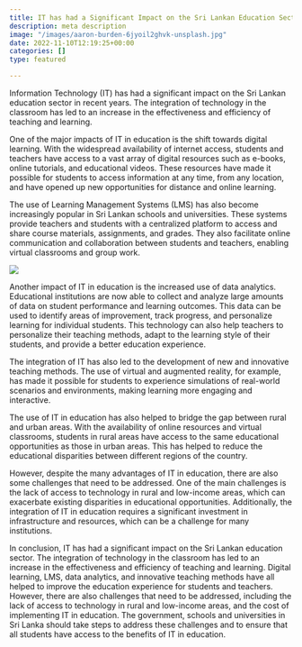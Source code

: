 ```yaml
---
title: IT has had a Significant Impact on the Sri Lankan Education Sector
description: meta description
image: "/images/aaron-burden-6jyoil2ghvk-unsplash.jpg"
date: 2022-11-10T12:19:25+00:00
categories: []
type: featured

---
```

Information Technology (IT) has had a significant impact on the Sri Lankan education sector in recent years. The integration of technology in the classroom has led to an increase in the effectiveness and efficiency of teaching and learning.

One of the major impacts of IT in education is the shift towards digital learning. With the widespread availability of internet access, students and teachers have access to a vast array of digital resources such as e-books, online tutorials, and educational videos. These resources have made it possible for students to access information at any time, from any location, and have opened up new opportunities for distance and online learning.

The use of Learning Management Systems (LMS) has also become increasingly popular in Sri Lankan schools and universities. These systems provide teachers and students with a centralized platform to access and share course materials, assignments, and grades. They also facilitate online communication and collaboration between students and teachers, enabling virtual classrooms and group work.

![](/images/roman-mager-5mz_m06fc9g-unsplash.jpg)

Another impact of IT in education is the increased use of data analytics. Educational institutions are now able to collect and analyze large amounts of data on student performance and learning outcomes. This data can be used to identify areas of improvement, track progress, and personalize learning for individual students. This technology can also help teachers to personalize their teaching methods, adapt to the learning style of their students, and provide a better education experience.

The integration of IT has also led to the development of new and innovative teaching methods. The use of virtual and augmented reality, for example, has made it possible for students to experience simulations of real-world scenarios and environments, making learning more engaging and interactive.

The use of IT in education has also helped to bridge the gap between rural and urban areas. With the availability of online resources and virtual classrooms, students in rural areas have access to the same educational opportunities as those in urban areas. This has helped to reduce the educational disparities between different regions of the country.

However, despite the many advantages of IT in education, there are also some challenges that need to be addressed. One of the main challenges is the lack of access to technology in rural and low-income areas, which can exacerbate existing disparities in educational opportunities. Additionally, the integration of IT in education requires a significant investment in infrastructure and resources, which can be a challenge for many institutions.

In conclusion, IT has had a significant impact on the Sri Lankan education sector. The integration of technology in the classroom has led to an increase in the effectiveness and efficiency of teaching and learning. Digital learning, LMS, data analytics, and innovative teaching methods have all helped to improve the education experience for students and teachers. However, there are also challenges that need to be addressed, including the lack of access to technology in rural and low-income areas, and the cost of implementing IT in education. The government, schools and universities in Sri Lanka should take steps to address these challenges and to ensure that all students have access to the benefits of IT in education.